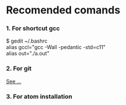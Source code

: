 <h1>Recomended comands</h1>
  <h3>1. For shortcut gcc</h3>
    $ gedit ~/.bashrc<br>
    alias gccl="gcc -Wall -pedantic -std=c11"<br>
    alias out="./a.out"

  <h3>2. For git</h3>
  <p><u>See ...</u></p>
  
  <h3>3. For atom installation</h3>
